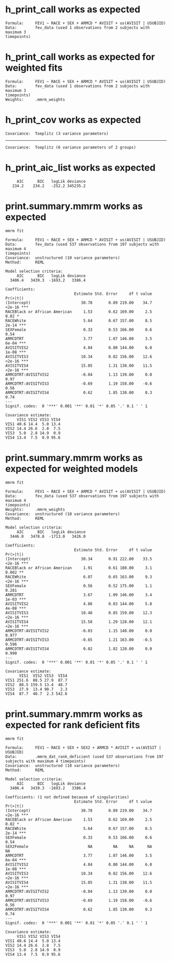 # h_print_call works as expected

    Formula:     FEV1 ~ RACE + SEX + ARMCD * AVISIT + us(AVISIT | USUBJID)
    Data:        fev_data (used 1 observations from 2 subjects with maximum 3 
    timepoints)

# h_print_call works as expected for weighted fits

    Formula:     FEV1 ~ RACE + SEX + ARMCD * AVISIT + us(AVISIT | USUBJID)
    Data:        fev_data (used 1 observations from 2 subjects with maximum 3 
    timepoints)
    Weights:     .mmrm_weights

# h_print_cov works as expected

    Covariance:  Toeplitz (3 variance parameters)

---

    Covariance:  Toeplitz (6 variance parameters of 2 groups)

# h_print_aic_list works as expected

         AIC      BIC   logLik deviance 
       234.2    234.2   -252.2 345235.2 

# print.summary.mmrm works as expected

    mmrm fit
    
    Formula:     FEV1 ~ RACE + SEX + ARMCD * AVISIT + us(AVISIT | USUBJID)
    Data:        fev_data (used 537 observations from 197 subjects with maximum 4 
    timepoints)
    Covariance:  unstructured (10 variance parameters)
    Method:      REML
    
    Model selection criteria:
         AIC      BIC   logLik deviance 
      3406.4   3439.3  -1693.2   3386.4 
    
    Coefficients: 
                                  Estimate Std. Error     df t value Pr(>|t|)    
    (Intercept)                      30.78       0.89 219.00    34.7   <2e-16 ***
    RACEBlack or African American     1.53       0.62 169.00     2.5     0.02 *  
    RACEWhite                         5.64       0.67 157.00     8.5    2e-14 ***
    SEXFemale                         0.33       0.53 166.00     0.6     0.54    
    ARMCDTRT                          3.77       1.07 146.00     3.5    6e-04 ***
    AVISITVIS2                        4.84       0.80 144.00     6.0    1e-08 ***
    AVISITVIS3                       10.34       0.82 156.00    12.6   <2e-16 ***
    AVISITVIS4                       15.05       1.31 138.00    11.5   <2e-16 ***
    ARMCDTRT:AVISITVIS2              -0.04       1.13 139.00     0.0     0.97    
    ARMCDTRT:AVISITVIS3              -0.69       1.19 158.00    -0.6     0.56    
    ARMCDTRT:AVISITVIS4               0.62       1.85 130.00     0.3     0.74    
    ---
    Signif. codes:  0 '***' 0.001 '**' 0.01 '*' 0.05 '.' 0.1 ' ' 1
    
    Covariance estimate:
         VIS1 VIS2 VIS3 VIS4
    VIS1 40.6 14.4  5.0 13.4
    VIS2 14.4 26.6  2.8  7.5
    VIS3  5.0  2.8 14.9  0.9
    VIS4 13.4  7.5  0.9 95.6
    

# print.summary.mmrm works as expected for weighted models

    mmrm fit
    
    Formula:     FEV1 ~ RACE + SEX + ARMCD * AVISIT + us(AVISIT | USUBJID)
    Data:        fev_data (used 537 observations from 197 subjects with maximum 4 
    timepoints)
    Weights:     .mmrm_weights
    Covariance:  unstructured (10 variance parameters)
    Method:      REML
    
    Model selection criteria:
         AIC      BIC   logLik deviance 
      3446.0   3478.8  -1713.0   3426.0 
    
    Coefficients: 
                                  Estimate Std. Error     df t value Pr(>|t|)    
    (Intercept)                      30.34       0.91 222.00    33.5   <2e-16 ***
    RACEBlack or African American     1.91       0.61 180.00     3.1    0.002 ** 
    RACEWhite                         6.07       0.65 163.00     9.3   <2e-16 ***
    SEXFemale                         0.56       0.52 175.00     1.1    0.281    
    ARMCDTRT                          3.67       1.09 146.00     3.4    1e-03 ***
    AVISITVIS2                        4.86       0.83 144.00     5.8    4e-08 ***
    AVISITVIS3                       10.48       0.85 159.00    12.3   <2e-16 ***
    AVISITVIS4                       15.58       1.29 128.00    12.1   <2e-16 ***
    ARMCDTRT:AVISITVIS2              -0.03       1.15 140.00     0.0    0.977    
    ARMCDTRT:AVISITVIS3              -0.65       1.21 163.00    -0.5    0.596    
    ARMCDTRT:AVISITVIS4               0.02       1.82 120.00     0.0    0.990    
    ---
    Signif. codes:  0 '***' 0.001 '**' 0.01 '*' 0.05 '.' 0.1 ' ' 1
    
    Covariance estimate:
          VIS1  VIS2 VIS3  VIS4
    VIS1 251.6  88.5 27.9  87.7
    VIS2  88.5 159.5 13.4  48.7
    VIS3  27.9  13.4 90.7   2.3
    VIS4  87.7  48.7  2.3 542.6
    

# print.summary.mmrm works as expected for rank deficient fits

    mmrm fit
    
    Formula:     FEV1 ~ RACE + SEX + SEX2 + ARMCD * AVISIT + us(AVISIT | USUBJID)
    Data:        .mmrm_dat_rank_deficient (used 537 observations from 197 
    subjects with maximum 4 timepoints)
    Covariance:  unstructured (10 variance parameters)
    Method:      REML
    
    Model selection criteria:
         AIC      BIC   logLik deviance 
      3406.4   3439.3  -1693.2   3386.4 
    
    Coefficients: (1 not defined because of singularities)
                                  Estimate Std. Error     df t value Pr(>|t|)    
    (Intercept)                      30.78       0.89 219.00    34.7   <2e-16 ***
    RACEBlack or African American     1.53       0.62 169.00     2.5     0.02 *  
    RACEWhite                         5.64       0.67 157.00     8.5    2e-14 ***
    SEXFemale                         0.33       0.53 166.00     0.6     0.54    
    SEX2Female                          NA         NA     NA      NA       NA    
    ARMCDTRT                          3.77       1.07 146.00     3.5    6e-04 ***
    AVISITVIS2                        4.84       0.80 144.00     6.0    1e-08 ***
    AVISITVIS3                       10.34       0.82 156.00    12.6   <2e-16 ***
    AVISITVIS4                       15.05       1.31 138.00    11.5   <2e-16 ***
    ARMCDTRT:AVISITVIS2              -0.04       1.13 139.00     0.0     0.97    
    ARMCDTRT:AVISITVIS3              -0.69       1.19 158.00    -0.6     0.56    
    ARMCDTRT:AVISITVIS4               0.62       1.85 130.00     0.3     0.74    
    ---
    Signif. codes:  0 '***' 0.001 '**' 0.01 '*' 0.05 '.' 0.1 ' ' 1
    
    Covariance estimate:
         VIS1 VIS2 VIS3 VIS4
    VIS1 40.6 14.4  5.0 13.4
    VIS2 14.4 26.6  2.8  7.5
    VIS3  5.0  2.8 14.9  0.9
    VIS4 13.4  7.5  0.9 95.6
    

